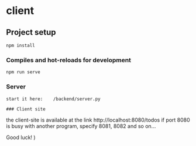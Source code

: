 # client

## Project setup
```
npm install
```

### Compiles and hot-reloads for development
```
npm run serve
```

### Server
```
start it here:    /backend/server.py

### Client site
```
the client-site is available at the link http://localhost:8080/todos
if port 8080 is busy with another program, specify 8081, 8082 and so on...

Good luck! )
